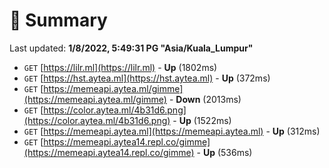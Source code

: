 # 📖 Summary
Last updated: **1/8/2022, 5:49:31 PG "Asia/Kuala_Lumpur"**

- `GET` [https://lilr.ml](https://lilr.ml) - **Up** (1802ms)
- `GET` [https://hst.aytea.ml](https://hst.aytea.ml) - **Up** (372ms)
- `GET` [https://memeapi.aytea.ml/gimme](https://memeapi.aytea.ml/gimme) - **Down** (2013ms)
- `GET` [https://color.aytea.ml/4b31d6.png](https://color.aytea.ml/4b31d6.png) - **Up** (1522ms)
- `GET` [https://memeapi.aytea.ml](https://memeapi.aytea.ml) - **Up** (312ms)
- `GET` [https://memeapi.aytea14.repl.co/gimme](https://memeapi.aytea14.repl.co/gimme) - **Up** (536ms)
